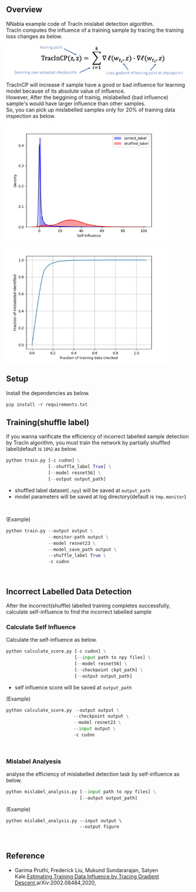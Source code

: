 ## Overview
NNabla example code of TracIn mislabel detection algorithm.  
TracIn computes the influence of a training sample by tracing the training loss changes as below.
<img src="./figure/equation.png" width="650px">  
TracInCP will increase if sample have a good or bad influence for learning model because of its absolute value of influence.  
However, After the beggining of trainig,  mislabelled (bad influence) sample's would have larger influence than other samples.  
So, you can pick up mislabelled samples only for 20% of training data inspection as below. 
<img src="./figure/self_influence_distribution.png" width="440px"><img src="./figure/score_curve.png" width="440px">


## Setup
Install the dependencies as below.

```
pip install -r requirements.txt
```

## Training(shuffle label)
If you wanna varificate the efficiency of incorrect labelled sample detection by TracIn algorithm, you must train the network by partially shuffled label(default is `10%`) as below. 
<br>

```python
python train.py [-c cudnn] \
                [--shuffle_label True] \
                [--model resnet56] \
                [--output output_path]
```

- shuffled label dataset(`.npy`) will be saved at `output_path`
- model parameters will be saved at log directory(default is `tmp.monitor`)
<br>

(Example)
```python
python train.py --output output \
                --monitor-path output \
                --model resnet23 \
                --model_save_path output \
                --shuffle_label True \
                -c cudnn
```
<br>

## Incorrect Labelled Data Detection

After the incorrect(shuffle) labelled training completes successfully,  calculate self-influence to find the incorrect labelled sample
<br>

### Calculate Self Influence

Calculate the self-influence as below.
<br>

```python
python calculate_score.py [-c cudnn] \
                          [--input path to npy files] \
                          [--model resnet56] \
                          [--checkpoint ckpt_path] \
                          [--output output_path]
```

- self influence score will be saved at `output_path`

(Example)
```python
python calculate_score.py --output output \
                        　--checkpoint output \
                        　--model resnet23 \
                        　--input output \
                        　-c cudnn
```
<br>

### Mislabel Analyesis

analyse the efficiency of mislabelled detection task by self-influence as below.
<br>

```python
python mislabel_analysis.py [--input path to npy files] \
                            [--output output_path]
```
(Example)
```pyhton
python mislabel_analysis.py --input output \
                            --output figure
```
<br>

## Reference
- Garima Pruthi, Frederick Liu, Mukund Sundararajan, Satyen Kale.[Estimating Training Data Influence by Tracing Gradient Descent](https://arxiv.org/pdf/2002.08484.pdf),arXiv:2002.08484,2020,
